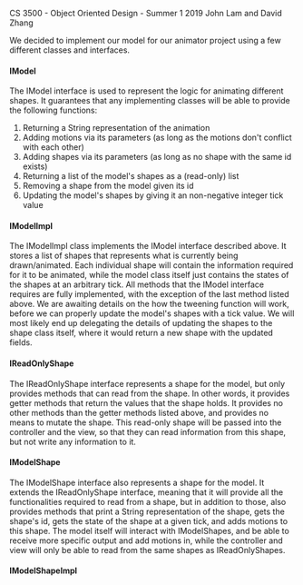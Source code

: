 CS 3500 - Object Oriented Design - Summer 1 2019
John Lam and David Zhang

We decided to implement our model for our animator project using a few different classes and interfaces. 
#### IModel
The IModel interface is used to represent the logic for animating different shapes. It guarantees that any implementing classes will be able to provide the following functions:
1. Returning a String representation of the animation
2. Adding motions via its parameters (as long as the motions don't conflict with each other)
3. Adding shapes via its parameters (as long as no shape with the same id exists)
4. Returning a list of the model's shapes as a (read-only) list
5. Removing a shape from the model given its id
6. Updating the model's shapes by giving it an non-negative integer tick value

#### IModelImpl
The IModelImpl class implements the IModel interface described above. It stores a list of shapes that represents what is currently being drawn/animated. Each individual shape will contain the information required for it to be animated, while the model class itself just contains the states of the shapes at an arbitrary tick. All methods that the IModel interface requires are fully implemented, with the exception of the last method listed above. We are awaiting details on the how the tweening function will work, before we can properly update the model's shapes with a tick value. We will most likely end up delegating the details of updating the shapes to the shape class itself, where it would return a new shape with the updated fields. 

#### IReadOnlyShape
The IReadOnlyShape interface represents a shape for the model, but only provides methods that can read from the shape. In other words, it provides getter methods that return the values that the shape holds. It provides no other methods than the getter methods listed above, and provides no means to mutate the shape. This read-only shape will be passed into the controller and the view, so that they can read information from this shape, but not write any information to it. 

#### IModelShape
The IModelShape interface also represents a shape for the model. It extends the IReadOnlyShape interface, meaning that it will provide all the functionalities required to read from a shape, but in addition to those, also provides methods that print a String representation of the shape, gets the shape's id, gets the state of the shape at a given tick, and adds motions to this shape. The model itself will interact with IModelShapes, and be able to receive more specific output and add motions in, while the controller and view will only be able to read from the same shapes as IReadOnlyShapes. 

#### IModelShapeImpl
